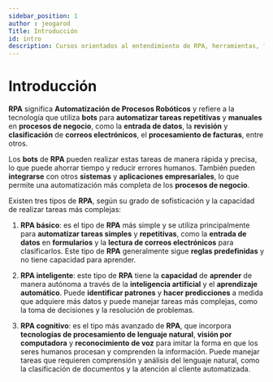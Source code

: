 ```yaml
---
sidebar_position: 1
author : jeogarod
Title: Introducción
id: intro
description: Cursos orientados al entendimiento de RPA, herramientas, frameworks, integración con otros sistemas, entre otros
---
```


# Introducción

**RPA** significa **Automatización de Procesos Robóticos** y refiere a la tecnología que utiliza **bots** para **automatizar tareas repetitivas** y **manuales** en **procesos de negocio**, como la **entrada de datos**, la **revisión** y **clasificación** de **correos electrónicos**, el **procesamiento de facturas**, entre otros.

Los **bots** de **RPA** pueden realizar estas tareas de manera rápida y precisa, lo que puede ahorrar tiempo y reducir errores humanos. También pueden **integrarse** con otros **sistemas** y **aplicaciones empresariales**, lo que permite una automatización más completa de los **procesos de negocio**.

Existen tres tipos de **RPA**, según su grado de sofisticación y la capacidad de realizar tareas más complejas:

1. **RPA básico**: es el tipo de **RPA** más simple y se utiliza principalmente para **automatizar tareas simples** y **repetitivas**, como la **entrada de datos** en **formularios** y la **lectura de correos electrónicos** para clasificarlos. Este tipo de **RPA** generalmente sigue **reglas predefinidas** y no tiene capacidad para aprender.

2. **RPA inteligente**: este tipo de **RPA** tiene la **capacidad** de **aprender** de manera autónoma a través de la **inteligencia artificial** y el **aprendizaje automático**. Puede **identificar patrones** y **hacer predicciones** a medida que adquiere más datos y puede manejar tareas más complejas, como la toma de decisiones y la resolución de problemas.

3. **RPA cognitivo**: es el tipo más avanzado de **RPA**, que incorpora **tecnologías de procesamiento de lenguaje natural**, **visión por computadora** y **reconocimiento de voz** para imitar la forma en que los seres humanos procesan y comprenden la información. Puede manejar tareas que requieren comprensión y análisis del lenguaje natural, como la clasificación de documentos y la atención al cliente automatizada.